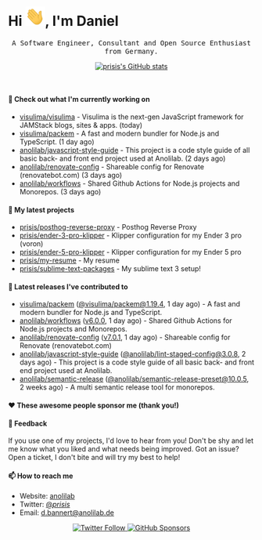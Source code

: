 <h1>Hi <img src="https://github.com/prisis/prisis/blob/main/images/hi.gif?raw=true" width="40px" />, I'm Daniel</h1>
<p align="center">
    <samp>A Software Engineer, Consultant and Open Source Enthusiast from Germany.</samp>
</p>

<p align="center">
    <a href="https://github.com/prisis">
        <img alt="prisis's GitHub stats" src="https://github-readme-stats.vercel.app/api?username=prisis&count_private=true&show_icons=true&hide_title=true&include_all_commits=true">
    </a>
</p>

<br/>

#### 👷 Check out what I'm currently working on

- [visulima/visulima](https://github.com/visulima/visulima) - Visulima is the next-gen JavaScript framework for JAMStack blogs, sites &amp; apps. (today)
- [visulima/packem](https://github.com/visulima/packem) - A fast and modern bundler for Node.js and TypeScript. (1 day ago)
- [anolilab/javascript-style-guide](https://github.com/anolilab/javascript-style-guide) - This project is a code style guide of all basic back- and front end project used at Anolilab. (2 days ago)
- [anolilab/renovate-config](https://github.com/anolilab/renovate-config) - Shareable config for Renovate (renovatebot.com) (3 days ago)
- [anolilab/workflows](https://github.com/anolilab/workflows) - Shared Github Actions for Node.js projects and Monorepos. (3 days ago)

#### 🌱 My latest projects

- [prisis/posthog-reverse-proxy](https://github.com/prisis/posthog-reverse-proxy) - Posthog Reverse Proxy
- [prisis/ender-3-pro-klipper](https://github.com/prisis/ender-3-pro-klipper) - Klipper configuration for my Ender 3 pro (voron)
- [prisis/ender-5-pro-klipper](https://github.com/prisis/ender-5-pro-klipper) - Klipper configuration for my Ender 5 pro
- [prisis/my-resume](https://github.com/prisis/my-resume) - My resume
- [prisis/sublime-text-packages](https://github.com/prisis/sublime-text-packages) - My sublime text 3 setup!

#### 🔭 Latest releases I've contributed to

- [visulima/packem](https://github.com/visulima/packem) ([@visulima/packem@1.19.4](https://github.com/visulima/packem/releases/tag/%40visulima/packem%401.19.4), 1 day ago) - A fast and modern bundler for Node.js and TypeScript.
- [anolilab/workflows](https://github.com/anolilab/workflows) ([v6.0.0](https://github.com/anolilab/workflows/releases/tag/v6.0.0), 1 day ago) - Shared Github Actions for Node.js projects and Monorepos.
- [anolilab/renovate-config](https://github.com/anolilab/renovate-config) ([v7.0.1](https://github.com/anolilab/renovate-config/releases/tag/v7.0.1), 1 day ago) - Shareable config for Renovate (renovatebot.com)
- [anolilab/javascript-style-guide](https://github.com/anolilab/javascript-style-guide) ([@anolilab/lint-staged-config@3.0.8](https://github.com/anolilab/javascript-style-guide/releases/tag/%40anolilab/lint-staged-config%403.0.8), 2 days ago) - This project is a code style guide of all basic back- and front end project used at Anolilab.
- [anolilab/semantic-release](https://github.com/anolilab/semantic-release) ([@anolilab/semantic-release-preset@10.0.5](https://github.com/anolilab/semantic-release/releases/tag/%40anolilab/semantic-release-preset%4010.0.5), 2 weeks ago) - A multi semantic release tool for monorepos.

#### ❤️ These awesome people sponsor me (thank you!)


#### 💬 Feedback

If you use one of my projects, I'd love to hear from you! Don't be shy and let me know what you liked
and what needs being improved. Got an issue? Open a ticket, I don't bite and will try my best to help!

#### 📫 How to reach me

- Website: [anolilab](https://anolilab.com)
- Twitter: [@_prisis_](https://twitter.com/_prisis_)
- Email: [d.bannert@anolilab.de](mailto://d.bannert@anolilab.de)

<p align="center">
    <a href="https://twitter.com/_prisis_">
        <img alt="Twitter Follow" src="https://img.shields.io/twitter/follow/_prisis_?style=for-the-badge">
    </a>
    <a href="https://github.com/sponsors/prisis">
        <img alt="GitHub Sponsors" src="https://img.shields.io/static/v1?label=Sponsor&message=%E2%9D%A4&logo=GitHub&style=for-the-badge">
    </a>
</p>
